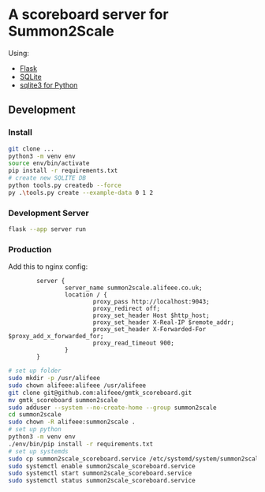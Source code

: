 # A scoreboard server for Summon2Scale

Using:

- [Flask](https://flask.palletsprojects.com/en/3.0.x/)
- [SQLite](https://www.sqlite.org/index.html)
- [sqlite3 for Python](https://docs.python.org/3/library/sqlite3.html)

## Development

### Install

```bash
git clone ...
python3 -m venv env
source env/bin/activate
pip install -r requirements.txt
# create new SQLITE DB
python tools.py createdb --force
py .\tools.py create --example-data 0 1 2
```

### Development Server

```bash
flask --app server run
```

### Production

Add this to nginx config:

```nginx
        server {
                server_name summon2scale.alifeee.co.uk;
                location / {
                        proxy_pass http://localhost:9043;
                        proxy_redirect off;
                        proxy_set_header Host $http_host;
                        proxy_set_header X-Real-IP $remote_addr;
                        proxy_set_header X-Forwarded-For $proxy_add_x_forwarded_for;
                        proxy_read_timeout 900;
                }
        }
```

```bash
# set up folder
sudo mkdir -p /usr/alifeee
sudo chown alifeee:alifeee /usr/alifeee
git clone git@github.com:alifeee/gmtk_scoreboard.git
mv gmtk_scoreboard summon2scale
sudo adduser --system --no-create-home --group summon2scale
cd summon2scale
sudo chown -R alifeee:summon2scale .
# set up python
python3 -m venv env
./env/bin/pip install -r requirements.txt
# set up systemds
sudo cp summon2scale_scoreboard.service /etc/systemd/system/summon2scale_scoreboard.service
sudo systemctl enable summon2scale_scoreboard.service
sudo systemctl start summon2scale_scoreboard.service
sudo systemctl status summon2scale_scoreboard.service
```
